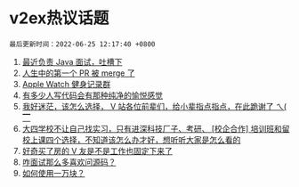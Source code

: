 # v2ex热议话题

`最后更新时间：2022-06-25 12:17:40 +0800`

1. [最近负责 Java 面试，吐槽下](https://www.v2ex.com/t/861954)
1. [人生中的第一个 PR 被 merge 了](https://www.v2ex.com/t/861906)
1. [Apple Watch 健身记录群](https://www.v2ex.com/t/861927)
1. [有多少人写代码会有那种纯净的愉悦感觉](https://www.v2ex.com/t/861945)
1. [我好迷茫，该怎么选择， V 站各位前辈们，给小辈指点指点，在此跪谢了 ㄟ( ▔](https://www.v2ex.com/t/861929)
1. [大四学校不让自己找实习，只有进深科技厂子、考研、 [校企合作] 培训班和留校上课四个选择，不知道该怎么办才好，想听听大家是怎么看的](https://www.v2ex.com/t/861953)
1. [好奇买了房的 V 友是不是工作也固定下来了](https://www.v2ex.com/t/861931)
1. [咋面试那么多喜欢问源码？](https://www.v2ex.com/t/861918)
1. [如何使用一万块？](https://www.v2ex.com/t/862072)


